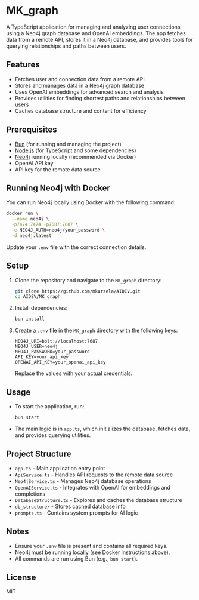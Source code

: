 # MK_graph

A TypeScript application for managing and analyzing user connections using a Neo4j graph database and OpenAI embeddings. The app fetches data from a remote API, stores it in a Neo4j database, and provides tools for querying relationships and paths between users.

## Features

- Fetches user and connection data from a remote API
- Stores and manages data in a Neo4j graph database
- Uses OpenAI embeddings for advanced search and analysis
- Provides utilities for finding shortest paths and relationships between users
- Caches database structure and content for efficiency

## Prerequisites

- [Bun](https://bun.sh/) (for running and managing the project)
- [Node.js](https://nodejs.org/) (for TypeScript and some dependencies)
- [Neo4j](https://neo4j.com/) running locally (recommended via Docker)
- OpenAI API key
- API key for the remote data source

## Running Neo4j with Docker

You can run Neo4j locally using Docker with the following command:

```sh
docker run \
  --name neo4j \
  -p7474:7474 -p7687:7687 \
  -e NEO4J_AUTH=neo4j/your_password \
  -d neo4j:latest
```

Update your `.env` file with the correct connection details.

## Setup

1. Clone the repository and navigate to the `MK_graph` directory:
   ```sh
   git clone https://github.com/mkurzela/AIDEV.git
   cd AIDEV/MK_graph
   ```
2. Install dependencies:
   ```sh
   bun install
   ```
3. Create a `.env` file in the `MK_graph` directory with the following keys:
   ```env
   NEO4J_URI=bolt://localhost:7687
   NEO4J_USER=neo4j
   NEO4J_PASSWORD=your_password
   API_KEY=your_api_key
   OPENAI_API_KEY=your_openai_api_key
   ```
   Replace the values with your actual credentials.

## Usage

- To start the application, run:
  ```sh
  bun start
  ```
- The main logic is in `app.ts`, which initializes the database, fetches data, and provides querying utilities.

## Project Structure

- `app.ts` - Main application entry point
- `ApiService.ts` - Handles API requests to the remote data source
- `Neo4jService.ts` - Manages Neo4j database operations
- `OpenAIService.ts` - Integrates with OpenAI for embeddings and completions
- `DatabaseStructure.ts` - Explores and caches the database structure
- `db_structure/` - Stores cached database info
- `prompts.ts` - Contains system prompts for AI logic

## Notes

- Ensure your `.env` file is present and contains all required keys.
- Neo4j must be running locally (see Docker instructions above).
- All commands are run using Bun (e.g., `bun start`).

## License

MIT
